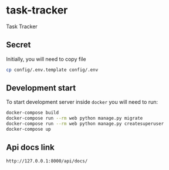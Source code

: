 # task-tracker
Task Tracker

## Secret
Initially, you will need to copy file

```bash
cp config/.env.template config/.env
```

## Development start

To start development server inside ``docker`` you will need to run:

```bash
docker-compose build
docker-compose run --rm web python manage.py migrate
docker-compose run --rm web python manage.py createsuperuser
docker-compose up
```

## Api docs link
```
http://127.0.0.1:8000/api/docs/
```